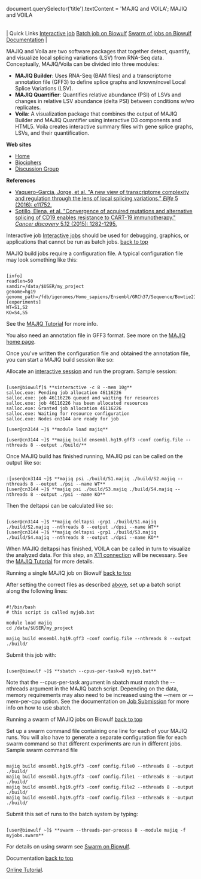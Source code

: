 

document.querySelector('title').textContent = 'MAJIQ and VOILA';
MAJIQ and VOILA



|  |
| --- |
| 
Quick Links
[Interactive job](#helix)
[Batch job on Biowulf](#sbatch)
[Swarm of jobs on Biowulf](#swarm)
[Documentation](#doc)
 |



MAJIQ and Voila are two software packages that together detect, quantify, and visualize local splicing variations (LSV) from RNA-Seq data. Conceptually, MAJIQ/Voila can be divided into three modules:
* **MAJIQ Builder**: Uses RNA-Seq (BAM files) and a transcriptome annotation file (GFF3) to define splice graphs and known/novel Local Splice Variations (LSV).
* **MAJIQ Quantifier**: Quantifies relative abundance (PSI) of LSVs and changes in relative LSV abundance (delta PSI) between conditions w/wo replicates.
* **Voila**: A visualization package that combines the output of MAJIQ Builder and MAJIQ Quantifier using interactive D3 components and HTML5. Voila creates interactive summary files with gene splice graphs, LSVs, and their quantification.


**Web sites**
* [Home](http://majiq.biociphers.org/)
* [Biociphers](http://www.biociphers.org/)
* [Discussion Group](https://groups.google.com/forum/#!forum/majiq_voila)


**References**
* [Vaquero-Garcia, Jorge, et al. "A new view of transcriptome complexity and regulation through the lens of local splicing variations." *Elife* 5 (2016): e11752.](https://elifesciences.org/content/5/e11752)
* [Sotillo, Elena, et al. "Convergence of acquired mutations and alternative splicing of CD19 enables resistance to CART-19 immunotherapy." *Cancer discovery* 5.12 (2015): 1282-1295.](http://cancerdiscovery.aacrjournals.org/content/5/12/1282.short)



Interactive job
[Interactive jobs](/docs/userguide.html#int) should be used for debugging, graphics, or applications that cannot be run as batch jobs.
[back to top](majiq.html)  


MAJIQ build jobs require a configuration file. A typical configuration file may look something like this: 

```

[info]
readlen=50
samdir=/data/$USER/my_project
genome=hg19
genome_path=/fdb/igenomes/Homo_sapiens/Ensembl/GRCh37/Sequence/Bowtie2Index/
[experiments]
WT=S1,S2
KO=S4,S5

```


See the [MAJIQ Tutorial](http://majiq.biociphers.org/docs/TUTORIAL%20-%20V1.1.pdf) for more info. 
 
You also need an annotation file in GFF3 format. See more on the [MAJIQ home page](http://majiq.biociphers.org/tools.php).

Once you've written the configuration file and obtained the annotation file, you can start a MAJIQ build session like so:

Allocate an [interactive session](/docs/userguide.html#int) and run the program. Sample session:



```

[user@biowulf]$ **sinteractive -c 8 --mem 10g**
salloc.exe: Pending job allocation 46116226
salloc.exe: job 46116226 queued and waiting for resources
salloc.exe: job 46116226 has been allocated resources
salloc.exe: Granted job allocation 46116226
salloc.exe: Waiting for resource configuration
salloc.exe: Nodes cn3144 are ready for job

[user@cn3144 ~]$ **module load majiq**

[user@cn3144 ~]$ **majiq build ensembl.hg19.gff3 -conf config.file --nthreads 8 --output ./build/**

```


Once MAJIQ build has finished running, MAJIQ psi can be called on the output like so:

```

:[user@cn3144 ~]$ **majiq psi ./build/S1.majiq ./build/S2.majiq --nthreads 8 --output ./psi --name WT**
[user@cn3144 ~]$ **majiq psi ./build/S3.majiq ./build/S4.majiq --nthreads 8 --output ./psi --name KO**

```


Then the deltapsi can be calculated like so:

```

[user@cn3144 ~]$ **majiq deltapsi -grp1 ./build/S1.majiq ./build/S2.majiq --nthreads 8 --output ./dpsi --name WT**
[user@cn3144 ~]$ **majiq deltapsi -grp1 ./build/S3.majiq ./build/S4.majiq --nthreads 8 --output ./dpsi --name KO**

```


When MAJIQ deltapsi has finished, VOILA can be called in turn to visualize the analyzed data. For this step, an [X11 connection](https://hpc.nih.gov/docs/connect.html) will be necessary. See the [MAJIQ Tutorial](http://majiq.biociphers.org/docs/TUTORIAL%20-%20V1.1.pdf) for more details.

Running a single MAJIQ job on Biowulf
[back to top](majiq.html)  


After setting the correct files as described [above](#helix), set up a batch script along the following lines:

```

#!/bin/bash
# this script is called myjob.bat

module load majiq
cd /data/$USER/my_project

majiq build ensembl.hg19.gff3 -conf config.file --nthreads 8 --output ./build/

```



Submit this job with:

```

[user@biowulf ~]$ **sbatch --cpus-per-task=8 myjob.bat**

```


Note that the --cpus-per-task argument in sbatch must match the --nthreads argument in the MAJIQ batch script. Depending on the data, memory requirements may also need to be increased using the --mem or --mem-per-cpu option. See the documentation on [Job Submission](https://hpc.nih.gov/docs/userguide.html#submit) for more info on how to use sbatch.

Running a swarm of MAJIQ jobs on Biowulf
[back to top](majiq.html)  


Set up a swarm command file containing one line for each of your MAJIQ runs. You will also have to generate a separate configuration file for each swarm command so that different experiments are run in different jobs. 
Sample swarm command file



```

majiq build ensembl.hg19.gff3 -conf config.file0 --nthreads 8 --output ./build/
majiq build ensembl.hg19.gff3 -conf config.file1 --nthreads 8 --output ./build/
majiq build ensembl.hg19.gff3 -conf config.file2 --nthreads 8 --output ./build/
majiq build ensembl.hg19.gff3 -conf config.file3 --nthreads 8 --output ./build/

```

Submit this set of runs to the batch system by typing:



```

[user@biowulf ~]$ **swarm --threads-per-process 8 --module majiq -f myjobs.swarm**

```


For details on using swarm see [Swarm on 
Biowulf](/apps/swarm.html).

Documentation
[back to top](majiq.html)  


[Online Tutorial](http://majiq.biociphers.org/docs/TUTORIAL%20-%20V1.1.pdf).





































